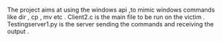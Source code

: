 The project aims at using the windows api ,to mimic windows commands like dir , cp , mv etc .
Client2.c is the main file to be run on the victim .
Testingserver1.py is the server sending the commands and receiving the output .
